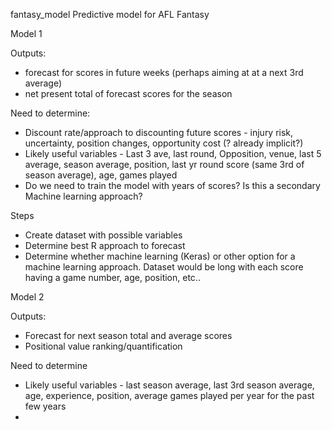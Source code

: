fantasy_model
Predictive model for AFL Fantasy

Model 1

Outputs: 
- forecast for scores in future weeks (perhaps aiming at at a next 3rd average)
- net present total of forecast scores for the season

Need to determine:
- Discount rate/approach to discounting future scores - injury risk, uncertainty, position changes, opportunity cost (? already implicit?)
- Likely useful variables - Last 3 ave, last round, Opposition, venue, last 5 average, season average, position, last yr round score (same 3rd of season average), age, games played
- Do we need to train the model with years of scores? Is this a secondary Machine learning approach?

Steps

- Create dataset with possible variables
- Determine best R approach to forecast
- Determine whether machine learning (Keras) or other option for a machine learning approach. Dataset would be long with each score having a game number, age, position, etc..



Model 2

Outputs:
- Forecast for next season total and average scores
- Positional value ranking/quantification

Need to determine
- Likely useful variables - last season average, last 3rd season average, age, experience, position, average games played per year for the past few years
- 
